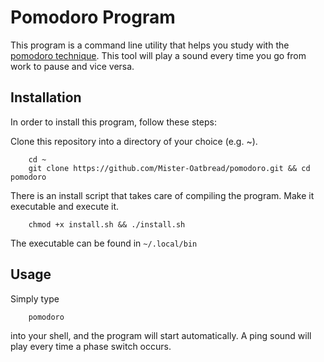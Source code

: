 

# Pomodoro Program
This program is a command line utility that helps you study with the [pomodoro technique](https://en.wikipedia.org/wiki/Pomodoro_Technique).
This tool will play a sound every time you go from work to pause and vice versa.

## Installation
In order to install this program, follow these steps:

Clone this repository into a directory of your choice (e.g. ~).
```
    cd ~
    git clone https://github.com/Mister-Oatbread/pomodoro.git && cd pomodoro
```

There is an install script that takes care of compiling the program.
Make it executable and execute it.
```
    chmod +x install.sh && ./install.sh
```
The executable can be found in `~/.local/bin`

## Usage
Simply type
```
    pomodoro
```
into your shell, and the program will start automatically.
A ping sound will play every time a phase switch occurs.


